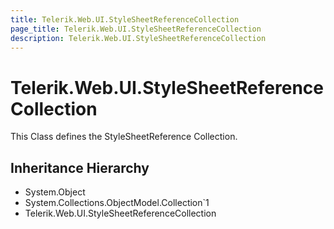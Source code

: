 ```yaml
---
title: Telerik.Web.UI.StyleSheetReferenceCollection
page_title: Telerik.Web.UI.StyleSheetReferenceCollection
description: Telerik.Web.UI.StyleSheetReferenceCollection
---
```


# Telerik.Web.UI.StyleSheetReferenceCollection

This Class defines the StyleSheetReference Collection.

## Inheritance Hierarchy

* System.Object
* System.Collections.ObjectModel.Collection`1
* Telerik.Web.UI.StyleSheetReferenceCollection

